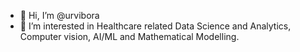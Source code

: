 - 👋 Hi, I’m @urvibora
- 👀 I’m interested in  Healthcare related Data Science and Analytics, Computer vision, AI/ML and Mathematical Modelling.

<!---
urvibora/urvibora is a ✨ special ✨ repository because its `README.md` (this file) appears on your GitHub profile.
You can click the Preview link to take a look at your changes.
--->
